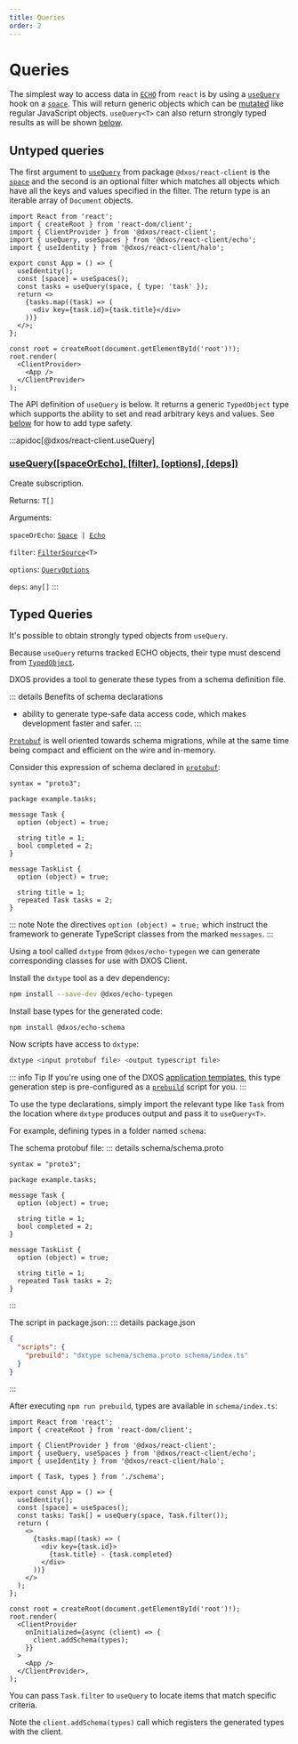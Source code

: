 ```yaml
---
title: Queries
order: 2
---
```


# Queries

The simplest way to access data in [`ECHO`](../) from `react` is by using a [`useQuery`](/api/@dxos/react-client/functions#usequery-space-filter) hook on a [`space`](../../glossary.md#space). This will return generic objects which can be [mutated](./mutations.md) like regular JavaScript objects. `useQuery<T>` can also return strongly typed results as will be shown [below](#typed-queries).

## Untyped queries

The first argument to [`useQuery`](/api/@dxos/react-client/functions#usequery-space-filter) from package `@dxos/react-client` is the [`space`](../../glossary.md#space) and the second is an optional filter which matches all objects which have all the keys and values specified in the filter. The return type is an iterable array of `Document` objects.

```tsx{10} file=./snippets/use-query.tsx#L5-
import React from 'react';
import { createRoot } from 'react-dom/client';
import { ClientProvider } from '@dxos/react-client';
import { useQuery, useSpaces } from '@dxos/react-client/echo';
import { useIdentity } from '@dxos/react-client/halo';

export const App = () => {
  useIdentity();
  const [space] = useSpaces();
  const tasks = useQuery(space, { type: 'task' });
  return <>
    {tasks.map((task) => (
      <div key={task.id}>{task.title}</div>
    ))}
  </>;
};

const root = createRoot(document.getElementById('root')!);
root.render(
  <ClientProvider>
    <App />
  </ClientProvider>
);
```

The API definition of `useQuery` is below. It returns a generic `TypedObject` type which supports the ability to set and read arbitrary keys and values. See [below](#typed-queries) for how to add type safety.

:::apidoc[@dxos/react-client.useQuery]
### [useQuery(\[spaceOrEcho\], \[filter\], \[options\], \[deps\])](https://github.com/dxos/dxos/blob/175437b91/packages/sdk/react-client/src/echo/useQuery.ts#L30)

Create subscription.

Returns: <code>T\[]</code>

Arguments:

`spaceOrEcho`: <code>[Space](/api/@dxos/react-client/interfaces/Space) | [Echo](/api/@dxos/react-client/interfaces/Echo)</code>

`filter`: <code>[FilterSource](/api/@dxos/react-client/types/FilterSource)\<T></code>

`options`: <code>[QueryOptions](/api/@dxos/react-client/interfaces/QueryOptions)</code>

`deps`: <code>any\[]</code>
:::

## Typed Queries

It's possible to obtain strongly typed objects from `useQuery`.

Because `useQuery` returns tracked ECHO objects, their type must descend from [`TypedObject`](/api/@dxos/client/classes/TypedObject).

DXOS provides a tool to generate these types from a schema definition file.

::: details Benefits of schema declarations

* ability to generate type-safe data access code, which makes development faster and safer.
  :::

[`Protobuf`](https://protobuf.dev/) is well oriented towards schema migrations, while at the same time being compact and efficient on the wire and in-memory.

Consider this expression of schema declared in [`protobuf`](https://protobuf.dev/):

```protobuf{6,13} file=../../snippets-react/schema.proto
syntax = "proto3";

package example.tasks;

message Task {
  option (object) = true;

  string title = 1;
  bool completed = 2;
}

message TaskList {
  option (object) = true;

  string title = 1;
  repeated Task tasks = 2;
}
```

::: note
Note the directives `option (object) = true;` which instruct the framework to generate TypeScript classes from the marked `messages`.
:::

Using a tool called `dxtype` from `@dxos/echo-typegen` we can generate corresponding classes for use with DXOS Client.

Install the `dxtype` tool as a dev dependency:

```bash
npm install --save-dev @dxos/echo-typegen
```

Install base types for the generated code:

```
npm install @dxos/echo-schema
```

Now scripts have access to `dxtype`:

```bash
dxtype <input protobuf file> <output typescript file>
```

::: info Tip
If you're using one of the DXOS [application templates](../../tooling/app-templates.md), this type generation step is pre-configured as a [`prebuild`](https://docs.npmjs.com/cli/v9/using-npm/scripts#pre--post-scripts) script for you.
:::

To use the type declarations, simply import the relevant type like `Task` from the location where `dxtype` produces output and pass it to `useQuery<T>`.

For example, defining types in a folder named `schema`:

The schema protobuf file:
::: details schema/schema.proto

```protobuf{6,13} file=../../snippets-react/schema.proto
syntax = "proto3";

package example.tasks;

message Task {
  option (object) = true;

  string title = 1;
  bool completed = 2;
}

message TaskList {
  option (object) = true;

  string title = 1;
  repeated Task tasks = 2;
}
```

:::

The script in package.json:
::: details package.json

```json
{
  "scripts": {
    "prebuild": "dxtype schema/schema.proto schema/index.ts"
  }
}
```

:::

After executing `npm run prebuild`, types are available in `schema/index.ts`:

```tsx{7,12} file=./snippets/use-query-typed.tsx#L5-
import React from 'react';
import { createRoot } from 'react-dom/client';

import { ClientProvider } from '@dxos/react-client';
import { useQuery, useSpaces } from '@dxos/react-client/echo';
import { useIdentity } from '@dxos/react-client/halo';

import { Task, types } from './schema';

export const App = () => {
  useIdentity();
  const [space] = useSpaces();
  const tasks: Task[] = useQuery(space, Task.filter());
  return (
    <>
      {tasks.map((task) => (
        <div key={task.id}>
          {task.title} - {task.completed}
        </div>
      ))}
    </>
  );
};

const root = createRoot(document.getElementById('root')!);
root.render(
  <ClientProvider
    onInitialized={async (client) => {
      client.addSchema(types);
    }}
  >
    <App />
  </ClientProvider>,
);
```

You can pass `Task.filter` to `useQuery` to locate items that match specific criteria.

Note the `client.addSchema(types)` call which registers the generated types with the client.
